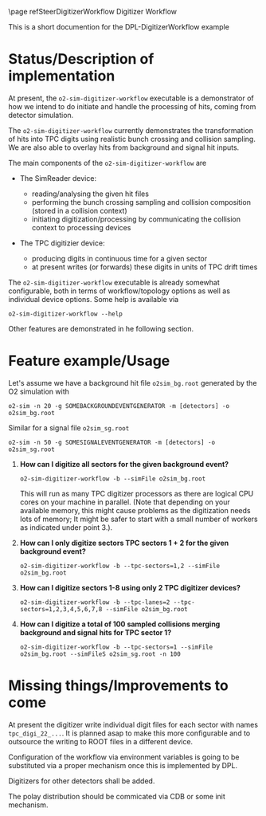 \page refSteerDigitizerWorkflow Digitizer Workflow

This is a short documention for the DPL-DigitizerWorkflow example

# Status/Description of implementation

At present, the `o2-sim-digitizer-workflow` executable is a demonstrator of
how we intend to do initiate and handle the processing of hits, coming from detector simulation.

The `o2-sim-digitizer-workflow` currently demonstrates the transformation of hits into TPC digits using
realistic bunch crossing and collision sampling. We are also able to overlay hits from background and signal hit inputs.

The main components of the `o2-sim-digitizer-workflow` are

* The SimReader device:
  - reading/analysing the given hit files
  - performing the bunch crossing sampling and collision composition (stored in a collision context)
  - initiating digitization/processing by communicating the collision context to processing devices
  
* The TPC digitizier device:
  - producing digits in continuous time for a given sector
  - at present writes (or forwards) these digits in units of TPC drift times

The `o2-sim-digitizer-workflow` executable is already somewhat configurable, both in terms of
workflow/topology options as well as individual device options. Some help is available
via
```
o2-sim-digitizer-workflow --help
```
Other features are demonstrated in he following section.

# Feature example/Usage

Let's assume we have a background hit file `o2sim_bg.root` generated
by the O2 simulation with
```
o2-sim -n 20 -g SOMEBACKGROUNDEVENTGENERATOR -m [detectors] -o o2sim_bg.root
```

Similar for a signal file `o2sim_sg.root`
```
o2-sim -n 50 -g SOMESIGNALEVENTGENERATOR -m [detectors] -o o2sim_sg.root
```

1. **How can I digitize all sectors for the given background event?**
   ```
   o2-sim-digitizer-workflow -b --simFile o2sim_bg.root
   ```
   This will run as many TPC digitizer processors as there are logical CPU cores on your machine in parallel.
   (Note that depending on your available memory, this might cause problems as the digitization needs lots of memory; It might be safer to start with a small number of workers as indicated under point 3.).

2. **How can I only digitize sectors TPC sectors 1 + 2 for the given background event?**
   ```
   o2-sim-digitizer-workflow -b --tpc-sectors=1,2 --simFile o2sim_bg.root
   ```

3. **How can I digitize sectors 1-8 using only 2 TPC digitizer devices?**
   ```
   o2-sim-digitizer-workflow -b --tpc-lanes=2 --tpc-sectors=1,2,3,4,5,6,7,8 --simFile o2sim_bg.root
   ```

4. **How can I digitize a total of 100 sampled collisions merging background and signal hits for TPC sector 1?**
   ```
   o2-sim-digitizer-workflow -b --tpc-sectors=1 --simFile o2sim_bg.root --simFileS o2sim_sg.root -n 100
   ```

# Missing things/Improvements to come

At present the digitizer write individual digit files for each sector with names `tpc_digi_22_...`.
It is planned asap to make this more configurable and to outsource the writing to ROOT files in a different device.

Configuration of the workflow via environment variables is going to be substituted via a proper mechanism once this
is implemented by DPL.

Digitizers for other detectors shall be added.

The polay distribution should be commicated via CDB or some init mechanism.
